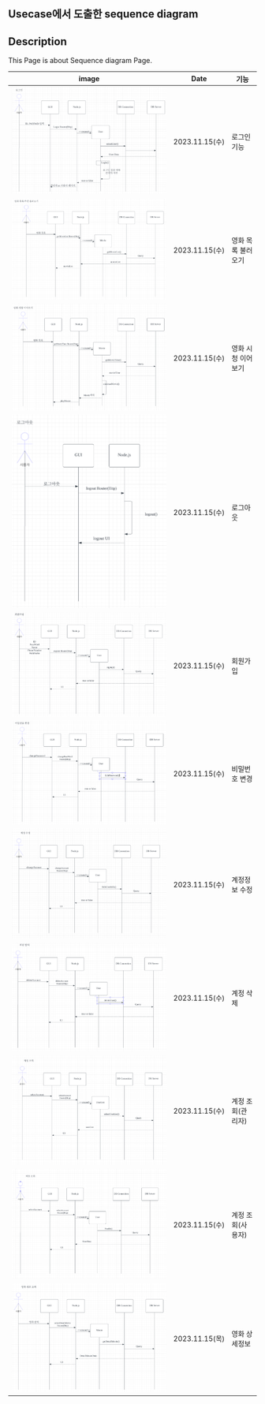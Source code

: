 ## Usecase에서 도출한 sequence diagram

## Description
This Page is about Sequence diagram Page.

| image                     | Date          | 기능       |
|---------------------------|---------------|----------|
| ![img.png](img.png)       | 2023.11.15(수) | 로그인 기능   |
| ![img_2.png](img_2.png)   | 2023.11.15(수) | 영화 목록 불러오기 |
| ![img_3.png](img_3.png)   | 2023.11.15(수) | 영화 시청 이어보기 |
| ![img_4.png](img_4.png)   | 2023.11.15(수) | 로그아웃     |
| ![img_5.png](img_5.png)   | 2023.11.15(수) | 회원가입     |
| ![img_6.png](img_6.png)   | 2023.11.15(수) | 비밀번호 변경  |
| ![img_7.png](img_7.png)   | 2023.11.15(수) | 계정정보 수정  |
| ![img_8.png](img_8.png)   | 2023.11.15(수) | 계정 삭제    |
| ![img_9.png](img_9.png)   | 2023.11.15(수) | 계정 조회(관리자) |
| ![img_11.png](img_11.png) | 2023.11.15(수) | 계정 조회(사용자) |
| ![img_12.png](img_12.png) | 2023.11.15(목) | 영화 상세정보  |
